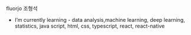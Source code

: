 fluorjo
조형석

- I’m currently learning - data analysis,machine learning, deep learning, statistics, java script, html, css, typescript, react, react-native
